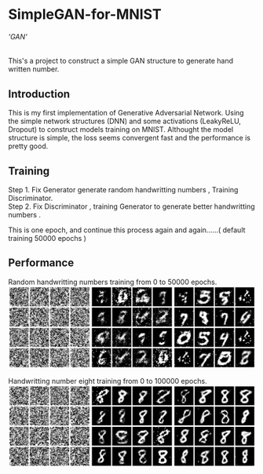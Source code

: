 SimpleGAN-for-MNIST
===
###### 'GAN'
This's a project to construct a simple GAN structure to generate hand written number.

Introduction
---

This is my first implementation of Generative Adversarial Network. Using the simple network structures (DNN) and some activations (LeakyReLU, Dropout) to construct models training on MNIST. Althought the model structure is simple, the loss seems convergent fast and the performance is pretty good. 


Training
---

Step 1. Fix Generator generate random handwritting numbers , Training Discriminator.  
Step 2. Fix Discriminator , training Generator to generate better handwritting numbers .  
  
   
This is one epoch, and continue this process again and again......( default training 50000 epochs )


Performance
---

Random handwritting numbers training from 0 to 50000 epochs.
![](https://github.com/allen108108/SimpleGAN-for-MNIST/blob/master/data/sample_0.jpg)

Handwritting number eight training from 0 to 100000 epochs.
![](https://github.com/allen108108/SimpleGAN-for-MNIST/blob/master/data/sample_1.jpg)